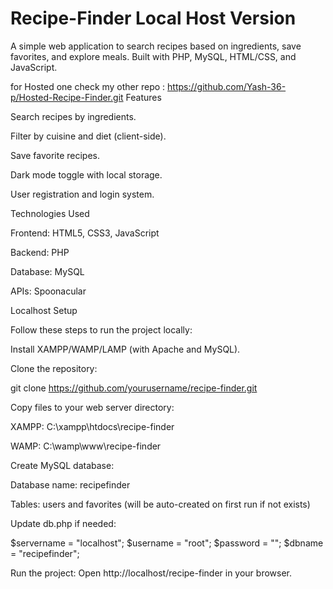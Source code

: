 # Recipe-Finder Local Host Version
A simple web application to search recipes based on ingredients, save favorites, and explore meals. Built with PHP, MySQL, HTML/CSS, and JavaScript.

for Hosted one check my other repo : https://github.com/Yash-36-p/Hosted-Recipe-Finder.git
Features

Search recipes by ingredients.

Filter by cuisine and diet (client-side).

Save favorite recipes.

Dark mode toggle with local storage.

User registration and login system.

Technologies Used

Frontend: HTML5, CSS3, JavaScript

Backend: PHP

Database: MySQL

APIs: Spoonacular

Localhost Setup

Follow these steps to run the project locally:

Install XAMPP/WAMP/LAMP (with Apache and MySQL).

Clone the repository:

git clone https://github.com/yourusername/recipe-finder.git


Copy files to your web server directory:

XAMPP: C:\xampp\htdocs\recipe-finder

WAMP: C:\wamp\www\recipe-finder

Create MySQL database:

Database name: recipefinder

Tables: users and favorites (will be auto-created on first run if not exists)

Update db.php if needed:

$servername = "localhost";
$username = "root";
$password = "";
$dbname = "recipefinder";

Run the project: Open http://localhost/recipe-finder in your browser.
